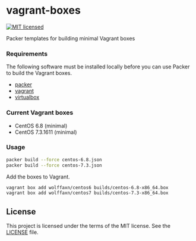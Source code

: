 # vagrant-boxes

[![MIT licensed](https://img.shields.io/badge/license-MIT-blue.svg)](https://raw.githubusercontent.com/wolffaxn/vagrant-boxes/master/LICENSE)

Packer templates for building minimal Vagrant boxes

### Requirements

The following software must be installed locally before you can use Packer to build the Vagrant boxes.

* [packer](http://packer.io)
* [vagrant](http://vagrantup.com)
* [virtualbox](https://www.virtualbox.org)

### Current Vagrant boxes

* CentOS 6.8 (minimal)
* CentOS 7.3.1611 (minimal)

### Usage

```bash
packer build --force centos-6.8.json
packer build --force centos-7.3.json
```

Add the boxes to Vagrant.

```bash
vagrant box add wolffaxn/centos6 builds/centos-6.8-x86_64.box
vagrant box add wolffaxn/centos7 builds/centos-7.3-x86_64.box
```

## License

This project is licensed under the terms of the MIT license. See the [LICENSE](LICENSE) file.

